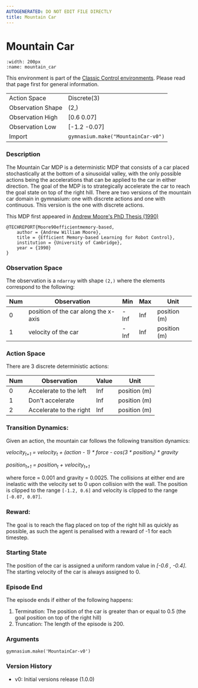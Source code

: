 ```yaml
---
AUTOGENERATED: DO NOT EDIT FILE DIRECTLY
title: Mountain Car
---
```


# Mountain Car

```{figure} ../../_static/videos/classic_control/mountain_car.gif 
:width: 200px
:name: mountain_car
```

This environment is part of the <a href='..'>Classic Control environments</a>. Please read that page first for general information.

|   |   |
|---|---|
| Action Space | Discrete(3) |
| Observation Shape | (2,) |
| Observation High | [0.6  0.07] |
| Observation Low | [-1.2  -0.07] |
| Import | `gymnasium.make("MountainCar-v0")` | 


### Description

The Mountain Car MDP is a deterministic MDP that consists of a car placed stochastically
at the bottom of a sinusoidal valley, with the only possible actions being the accelerations
that can be applied to the car in either direction. The goal of the MDP is to strategically
accelerate the car to reach the goal state on top of the right hill. There are two versions
of the mountain car domain in gymnasium: one with discrete actions and one with continuous.
This version is the one with discrete actions.

This MDP first appeared in [Andrew Moore's PhD Thesis (1990)](https://www.cl.cam.ac.uk/techreports/UCAM-CL-TR-209.pdf)

```
@TECHREPORT{Moore90efficientmemory-based,
    author = {Andrew William Moore},
    title = {Efficient Memory-based Learning for Robot Control},
    institution = {University of Cambridge},
    year = {1990}
}
```

### Observation Space

The observation is a `ndarray` with shape `(2,)` where the elements correspond to the following:

| Num | Observation                          | Min  | Max | Unit         |
|-----|--------------------------------------|------|-----|--------------|
| 0   | position of the car along the x-axis | -Inf | Inf | position (m) |
| 1   | velocity of the car                  | -Inf | Inf | position (m) |

### Action Space

There are 3 discrete deterministic actions:

| Num | Observation             | Value | Unit         |
|-----|-------------------------|-------|--------------|
| 0   | Accelerate to the left  | Inf   | position (m) |
| 1   | Don't accelerate        | Inf   | position (m) |
| 2   | Accelerate to the right | Inf   | position (m) |

### Transition Dynamics:

Given an action, the mountain car follows the following transition dynamics:

*velocity<sub>t+1</sub> = velocity<sub>t</sub> + (action - 1) * force - cos(3 * position<sub>t</sub>) * gravity*

*position<sub>t+1</sub> = position<sub>t</sub> + velocity<sub>t+1</sub>*

where force = 0.001 and gravity = 0.0025. The collisions at either end are inelastic with the velocity set to 0
upon collision with the wall. The position is clipped to the range `[-1.2, 0.6]` and
velocity is clipped to the range `[-0.07, 0.07]`.


### Reward:

The goal is to reach the flag placed on top of the right hill as quickly as possible, as such the agent is
penalised with a reward of -1 for each timestep.

### Starting State

The position of the car is assigned a uniform random value in *[-0.6 , -0.4]*.
The starting velocity of the car is always assigned to 0.

### Episode End

The episode ends if either of the following happens:
1. Termination: The position of the car is greater than or equal to 0.5 (the goal position on top of the right hill)
2. Truncation: The length of the episode is 200.


### Arguments

```
gymnasium.make('MountainCar-v0')
```

### Version History

* v0: Initial versions release (1.0.0)
